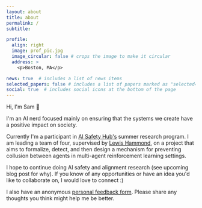 ```yaml
---
layout: about
title: about
permalink: /
subtitle:

profile:
  align: right
  image: prof_pic.jpg
  image_circular: false # crops the image to make it circular
  address: >
    <p>Boston, MA</p>

news: true  # includes a list of news items
selected_papers: false # includes a list of papers marked as "selected={true}"
social: true  # includes social icons at the bottom of the page
---
```


Hi, I'm Sam 🙂

I'm an AI nerd focused mainly on ensuring that the systems we create have a positive impact on society.

Currently I'm a participant in [AI Safety Hub's](https://www.aisafetyhub.org/research-programme) summer research program. I am leading a team of four, supervised by [Lewis Hammond](https://www.lewishammond.com), on a project that aims to formalize, detect, and then design a mechanism for preventing collusion between agents in multi-agent reinforcement learning settings.

<!-- I am also a Research Assistant in the [Frankel Lab at MIT](http://fraenkel.mit.edu). The project I'm focused on involves fine-tuning a large language model for metabolomics research. -->

I hope to continue doing AI safety and alignment research (see upcoming blog post for why).
If you know of any opportunities or have an idea you'd like to collaborate on, I would love to connect :)

I also have an anonymous [personal feedback form](https://forms.gle/ybak3sXFoCJ4BbqS9). Please share any thoughts you think might help me be better.
